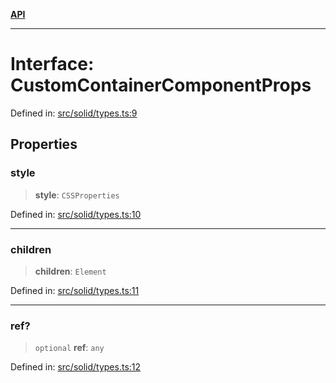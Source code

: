 [**API**](../../API.md)

***

# Interface: CustomContainerComponentProps

Defined in: [src/solid/types.ts:9](https://github.com/inokawa/virtua/blob/a4dc37ae2c2c92c0fc6479150a2364bca543b622/src/solid/types.ts#L9)

## Properties

### style

> **style**: `CSSProperties`

Defined in: [src/solid/types.ts:10](https://github.com/inokawa/virtua/blob/a4dc37ae2c2c92c0fc6479150a2364bca543b622/src/solid/types.ts#L10)

***

### children

> **children**: `Element`

Defined in: [src/solid/types.ts:11](https://github.com/inokawa/virtua/blob/a4dc37ae2c2c92c0fc6479150a2364bca543b622/src/solid/types.ts#L11)

***

### ref?

> `optional` **ref**: `any`

Defined in: [src/solid/types.ts:12](https://github.com/inokawa/virtua/blob/a4dc37ae2c2c92c0fc6479150a2364bca543b622/src/solid/types.ts#L12)
